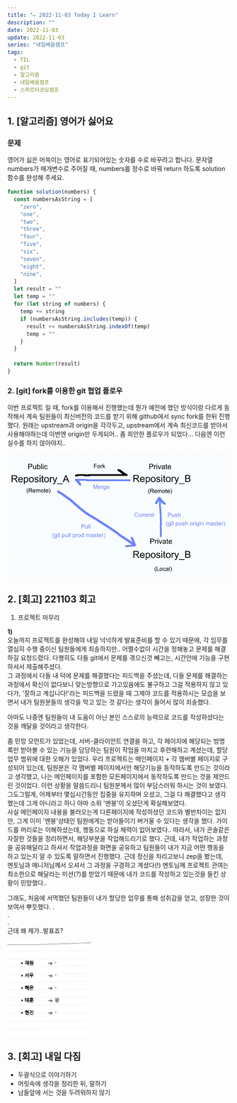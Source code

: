 ```yaml
---
title: "✏️ 2022-11-03 Today I Learn"
description: ""
date: 2022-11-03
update: 2022-11-03
series: "내일배움캠프"
tags:
  - TIL
  - git
  - 알고리즘
  - 내일배움캠프
  - 스파르타코딩캠프
---
```


## 1. [알고리즘] 영어가 싫어요

### 문제

영어가 싫은 머쓱이는 영어로 표기되어있는 숫자를 수로 바꾸려고 합니다. 문자열 numbers가 매개변수로 주어질 때, numbers를 정수로 바꿔 return 하도록 solution 함수를 완성해 주세요.

```javascript
function solution(numbers) {
  const numbersAsString = [
    "zero",
    "one",
    "two",
    "three",
    "four",
    "five",
    "six",
    "seven",
    "eight",
    "nine",
  ]
  let result = ""
  let temp = ""
  for (let string of numbers) {
    temp += string
    if (numbersAsString.includes(temp)) {
      result += numbersAsString.indexOf(temp)
      temp = ""
    }
  }

  return Number(result)
}
```

### 2. [git] fork를 이용한 git 협업 플로우

이번 프로젝트 일 때, fork를 이용해서 진행했는데 뭔가 예전에 했던 방식이랑 다르게 동작해서 계속 팀원들이 최신버전의 코드를 받기 위해 github에서 sync fork를 한뒤 진행했다. 원래는 upstream과 origin을 각각두고, upstream에서 계속 최신코드를 받아서 사용해야하는데 이번엔 origin만 두게되어.. 좀 희안한 플로우가 되었다... 다음엔 이런실수를 하지 않아야지..

![이상적인 Fork협업 플로우](/image/221103_01.png)

## 2. [회고] 221103 회고

1. 프로젝트 마무리

**1)**  
오늘까지 프로젝트를 완성해야 내일 넉넉하게 발표준비를 할 수 있기 때문에, 각 임무를 열심히 수행 중이신 팀원들에게 죄송하지만..
어쩔수없이 시간을 정해놓고 문제를 해결하길 요청드렸다.
다행히도 다들 git에서 문제를 겪으신것 빼고는, 시간안에 기능을 구현하셔서 제출해주셨다.  
그 과정에서 다들 내 덕에 문제를 해결했다는 피드백을 주셨는데, 다들 문제를 해결하는 과정에서 확신이 없다보니 맞는방향으로 가고있음에도 불구하고 그걸 적용하지 않고 있다가, '잘하고 계십니다!'라는 피드백을 드렸을 때 그제야 코드를 적용하시는 모습을 보면서 내가 팀원분들의 생각을 막고 있는 것 같다는 생각이 들어서 많이 죄송했다.

아마도 나중엔 팀원들이 내 도움이 아닌 본인 스스로의 능력으로 코드를 작성하셨다는 것을 깨달을 것이라고 생각한다.

좀 민망 모먼트가 있었는데, 서버-클라이언트 연결을 하고, 각 페이지에 해당되는 방명록만 받아볼 수 있는 기능을 담당하는 팀원이 작업을 마치고 후련해하고 계셨는데, 할당업무 범위에 대한 오해가 있었다. 우리 프로젝트는 메인페이지 + 각 멤버별 페이지로 구성되어 있는데, 팀원분은 각 멤버별 페이지에서만 해당기능을 동작하도록 만드는 것이라고 생각했고, 나는 메인페이지를 포함한 모든페이지에서 동작하도록 만드는 것을 제안드린 것이었다. 이런 상황을 말씀드리니 팀원분께서 많이 부담스러워 하시는 것이 보였다. 그도그럴게, 어제부터 몇십시간동안 집중을 유지하며 오셨고, 그걸 다 해결했다고 생각했는데 그게 아니라고 하니 아마 소위 '멘붕'이 오셨던게 확실해보였다.  
사실 메인페이지 내용을 불러오는게 다른페이지에 작성하셨던 코드와 별반차이는 없지만, 그게 이미 '멘붕'상태인 팀원에게는 받아들이기 버거울 수 있다는 생각을 했다. 가이드를 머리로는 이해하셨는데, 행동으로 하실 체력이 없어보였다..
따라서, 내가 콘솔같은 자잘한 것들을 정리하면서, 해당부분을 작업해드리기로 했다. 근데, 내가 작업하는 과정을 공유해달라고 하셔서 작업과정을 화면을 공유하고 팀원들이 내가 지금 어떤 행동을 하고 있는지 알 수 있도록 말하면서 진행했다. 근데 정신을 차리고보니 zep을 봤는데, 멘토님과 매니저님께서 오셔서 그 과정을 구경하고 계셨다(!)
멘토님께 프로젝트 관여는 최소한으로 해달라는 미션(?)를 받았기 때문에 내가 코드를 작성하고 있는것을 들킨 상황이 민망했다..

그래도, 처음에 서먹했던 팀원들이 내가 할당한 업무를 통해 성취감을 얻고, 성장한 것이 보여서 뿌듯했다.
.  
.  
.  
근데 왜 제가..발표죠?

![사다리타기로 발표 걸림](/image/221103_02.png)

## 3. [회고] 내일 다짐

- 두괄식으로 이야기하기
- 머릿속에 생각을 정리한 뒤, 말하기
- 남들앞에 서는 것을 두려워하지 않기
